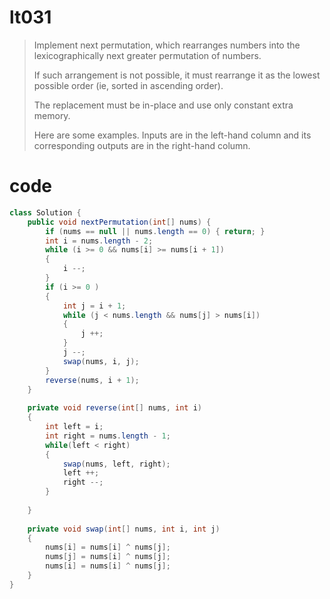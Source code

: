 # lt031
>Implement next permutation, which rearranges numbers into the lexicographically next greater permutation of numbers.
>
>If such arrangement is not possible, it must rearrange it as the lowest possible order (ie, sorted in ascending order).
>
>The replacement must be in-place and use only constant extra memory.
>
>Here are some examples. Inputs are in the left-hand column and its corresponding outputs are in the right-hand column.

# code
```Java
class Solution {
    public void nextPermutation(int[] nums) {
        if (nums == null || nums.length == 0) { return; }
        int i = nums.length - 2;
        while (i >= 0 && nums[i] >= nums[i + 1]) 
        {
            i --;
        }
        if (i >= 0 )
        {
            int j = i + 1;
            while (j < nums.length && nums[j] > nums[i])  
            {
                j ++;
            }
            j --;
            swap(nums, i, j);
        } 
        reverse(nums, i + 1);
    }
    
    private void reverse(int[] nums, int i) 
    {
        int left = i;
        int right = nums.length - 1;
        while(left < right) 
        {
            swap(nums, left, right);
            left ++;
            right --;
        }
        
    }
    
    private void swap(int[] nums, int i, int j) 
    {
        nums[i] = nums[i] ^ nums[j];
        nums[j] = nums[i] ^ nums[j];
        nums[i] = nums[i] ^ nums[j];
    }
}
```